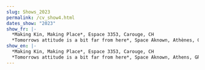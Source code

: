 ```yaml
---
slug: Shows_2023
permalink: /cv_show4.html
dates_show: "2023"
show_fr: |-
  *Making Kin, Making Place*, Espace 3353, Carouge, CH
  *Tomorrows attitude is a bit far from here*, Space Aknown, Athènes, GR
show_en: |-
  *Making Kin, Making Place*, Espace 3353, Carouge, CH
  *Tomorrows attitude is a bit far from here*, Space Aknown, Athens, GR
---
```


